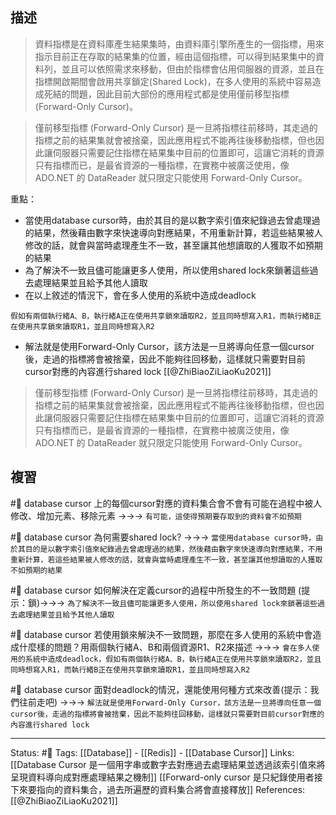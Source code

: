 
## 描述
> 資料指標是在資料庫產生結果集時，由資料庫引擎所產生的一個指標，用來指示目前正在存取的結果集的位置，經由這個指標，可以得到結果集中的資料列，並且可以依照需求來移動，但由於指標會佔用伺服器的資源，並且在指標開啟期間會啟用共享鎖定(Shared Lock)，在多人使用的系統中容易造成死結的問題，因此目前大部份的應用程式都是使用僅前移型指標 (Forward-Only Cursor)。


> 僅前移型指標 (Forward-Only Cursor) 是一旦將指標往前移時，其走過的指標之前的結果集就會被捨棄，因此應用程式不能再往後移動指標，但也因此讓伺服器只需要記住指標在結果集中目前的位置即可，這讓它消耗的資源只有指標而已，是最省資源的一種指標，在實務中被廣泛使用，像 ADO.NET 的 DataReader 就只限定只能使用 Forward-Only Cursor。

重點：
- 當使用database cursor時，由於其目的是以數字索引值來紀錄過去曾處理過的結果，然後藉由數字來快速導向對應結果，不用重新計算，若這些結果被人修改的話，就會與當時處理產生不一致，甚至讓其他想讀取的人獲取不如預期的結果
- 為了解決不一致且儘可能讓更多人使用，所以使用shared lock來鎖著這些過去處理結果並且給予其他人讀取
- 在以上敘述的情況下，會在多人使用的系統中造成deadlock
```
假如有兩個執行緒A、B，執行緒A正在使用共享鎖來讀取R2，並且同時想寫入R1，而執行緒B正在使用共享鎖來讀取R1，並且同時想寫入R2
```
- 解法就是使用Forward-Only Cursor，該方法是一旦將導向任意一個cursor後，走過的指標將會被捨棄，因此不能夠往回移動，這樣就只需要對目前cursor對應的內容進行shared lock
[[@ZhiBiaoZiLiaoKu2021]]
> 僅前移型指標 (Forward-Only Cursor) 是一旦將指標往前移時，其走過的指標之前的結果集就會被捨棄，因此應用程式不能再往後移動指標，但也因此讓伺服器只需要記住指標在結果集中目前的位置即可，這讓它消耗的資源只有指標而已，是最省資源的一種指標，在實務中被廣泛使用，像 ADO.NET 的 DataReader 就只限定只能使用 Forward-Only Cursor。

## 複習
#🧠 database cursor 上的每個cursor對應的資料集合會不會有可能在過程中被人修改、增加元素、移除元素 ->->-> `有可能，這使得預期要存取到的資料會不如預期`
<!--SR:!2022-09-28,70,248-->

#🧠 database cursor  為何需要shared lock? ->->-> `當使用database cursor時，由於其目的是以數字索引值來紀錄過去曾處理過的結果，然後藉由數字來快速導向對應結果，不用重新計算，若這些結果被人修改的話，就會與當時處理產生不一致，甚至讓其他想讀取的人獲取不如預期的結果`
<!--SR:!2022-10-08,77,246-->

#🧠 database cursor 如何解決在定義cursor的過程中所發生的不一致問題 (提示：鎖)->->-> `為了解決不一致且儘可能讓更多人使用，所以使用shared lock來鎖著這些過去處理結果並且給予其他人讀取`
<!--SR:!2022-07-25,31,246-->

#🧠 database cursor 若使用鎖來解決不一致問題，那麼在多人使用的系統中會造成什麼樣的問題？用兩個執行緒A、B和兩個資源R1、R2來描述 ->->-> `會在多人使用的系統中造成deadlock，假如有兩個執行緒A、B，執行緒A正在使用共享鎖來讀取R2，並且同時想寫入R1，而執行緒B正在使用共享鎖來讀取R1，並且同時想寫入R2`
<!--SR:!2022-10-06,76,248-->

#🧠  database cursor 面對deadlock的情況，還能使用何種方式來改善(提示：我們往前走吧) ->->-> `解法就是使用Forward-Only Cursor，該方法是一旦將導向任意一個cursor後，走過的指標將會被捨棄，因此不能夠往回移動，這樣就只需要對目前cursor對應的內容進行shared lock`
<!--SR:!2022-08-16,24,190-->

---
Status: #🌱 
Tags:
[[Database]] - [[Redis]] - [[Database Cursor]]
Links:
[[Database Cursor 是一個用字串或數字去對應過去處理結果並透過該索引值來將呈現資料導向成對應處理結果之機制]]
[[Forward-only cursor 是只紀錄使用者接下來要指向的資料集合，過去所遍歷的資料集合將會直接釋放]]
References:
[[@ZhiBiaoZiLiaoKu2021]]
